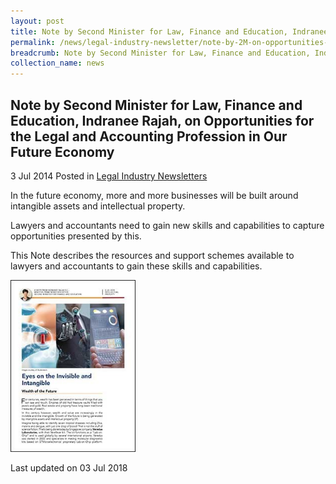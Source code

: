 ```yaml
---
layout: post
title: Note by Second Minister for Law, Finance and Education, Indranee Rajah, on Opportunities for the Legal and Accounting Profession in Our Future Economy
permalink: /news/legal-industry-newsletter/note-by-2M-on-opportunities-legal-accounting-profession-in-future-economy/
breadcrumb: Note by Second Minister for Law, Finance and Education, Indranee Rajah, on Opportunities for the Legal and Accounting Profession in Our Future Economy
collection_name: news
---
```


<style>
  .image {width: 200px;}
  .image img {max-width: 100%;}
</style>

Note by Second Minister for Law, Finance and Education, Indranee Rajah, on Opportunities for the Legal and Accounting Profession in Our Future Economy
---

3 Jul 2014 Posted in [Legal Industry Newsletters](/news/legal-industry-newsletters/)

In the future economy, more and more businesses will be built around intangible assets and intellectual property.

Lawyers and accountants need to gain new skills and capabilities to capture opportunities presented by this.

This Note describes the resources and support schemes available to lawyers and accountants to gain these skills and capabilities.

<div class="image">
  <a href="/files/NoteonLegalAccountingOpportunities.pdf/"><img src="/images/1530605127863.jpg/" alt="note on legal accounting opportunities"></a>
</div>

<p class="right-side-updated">Last updated on 03 Jul 2018</p>
